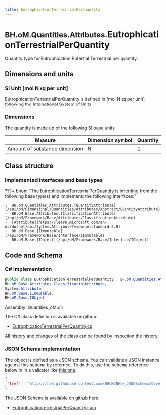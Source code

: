 ```yaml
---
title: EutrophicationTerrestrialPerQuantity
---
```


# <small>BH.oM.Quantities.Attributes.</small>**EutrophicationTerrestrialPerQuantity**

Quantity type for Eutrophication Potential Terrestrial per quantity.

## Dimensions and units

### SI Unit [mol N eq per unit]

EutrophicationTerrestrialPerQuantity is defined in [mol N eq per unit] following the [International System of Units](https://en.wikipedia.org/wiki/International_System_of_Units) 

### Dimensions

The quantity is made up of the following [SI base units](https://en.wikipedia.org/wiki/SI_base_unit)

| Measure        | Dimension symbol | Quantity |
|------------------|--------|----------|
| Amount of substance dimension |  N  |1  |

## Class structure

### Implemented interfaces and base types

???+ bhom "The EutrophicationTerrestrialPerQuantity is inheriting from the following base type(s) and implements the following interfaces:"

    -  BH.oM.Quantities.Attributes.[QuantityAttribute](/api/oM/Dimensional/Quantities/Attributes/Abstract/QuantityAttribute)
    -  BH.oM.Base.Attributes.[ClassificationAttribute](/api/oM/Framework/Base/Attributes/ClassificationAttribute)
    -  [Attribute](https://learn.microsoft.com/en-us/dotnet/api/System.Attribute?view=netstandard-2.0)
    -  BH.oM.Base.[IImmutable](/api/oM/Framework/Base/Interface/IImmutable)
    -  BH.oM.Base.[IObject](/api/oM/Framework/Base/Interface/IObject)




## Code and Schema

### C# implementation

``` C# title="C#"
public class EutrophicationTerrestrialPerQuantity : BH.oM.Quantities.Attributes.QuantityAttribute,
BH.oM.Base.Attributes.ClassificationAttribute,
System.Attribute,
BH.oM.Base.IImmutable,
BH.oM.Base.IObject
```

Assembly: Quantities_oM.dll

The C# class definition is available on github:

- [EutrophicationTerrestrialPerQuantity.cs](https://github.com/BHoM/BHoM/blob/develop/Quantities_oM/Attributes\EutrophicationTerrestrialPerQuantity.cs)

All history and changes of the class can be found by inspection the history.
### JSON Schema implementation

The object is defined as a JSON schema. You can validate a JSON instance against this schema by refernce. To do this, use the schema reference below in in a validator like [this one](https://www.jsonschemavalidator.net/).

``` json title="JSON Schema"
{
 "$ref" : "https://raw.githubusercontent.com/BHoM/BHoM_JSONSchema/develop/Quantities_oM/Attributes/EutrophicationTerrestrialPerQuantity.json"
}
```

The JSON Schema is available on github here:

- [EutrophicationTerrestrialPerQuantity.json](https://github.com/BHoM/BHoM_JSONSchema/blob/develop/Quantities_oM/Attributes/EutrophicationTerrestrialPerQuantity.json)
